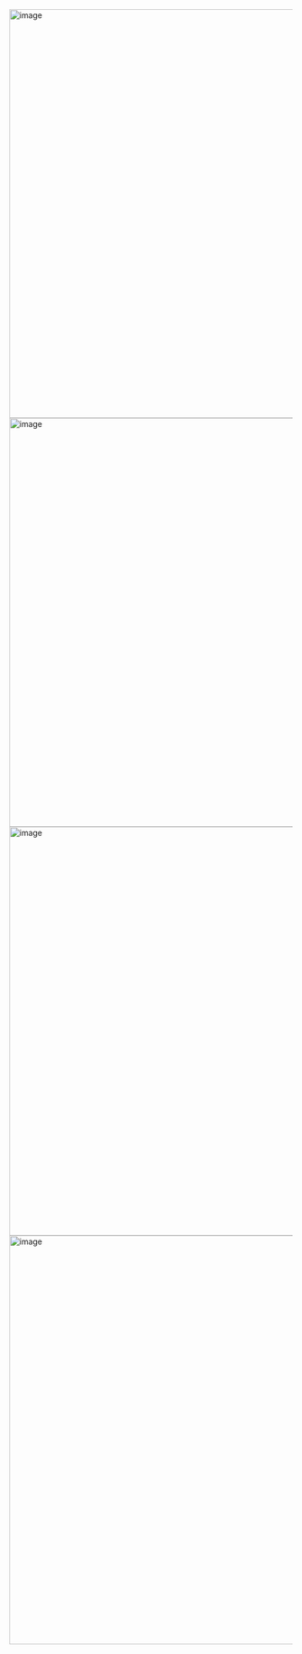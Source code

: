 <img width="726" alt="image" src="https://user-images.githubusercontent.com/37501487/232179840-6ff7b758-8275-4385-8d71-94340a57626b.png">

<img width="726" alt="image" src="https://user-images.githubusercontent.com/37501487/232179845-841aae2b-c553-4a5e-907b-61d596126d92.png">

<img width="726" alt="image" src="https://user-images.githubusercontent.com/37501487/232179859-94a82cb5-5738-4604-bc03-0b322b6582bf.png">

<img width="726" alt="image" src="https://user-images.githubusercontent.com/37501487/232179867-c311b293-5ed0-4a06-8414-bb4fba23b5cf.png">
